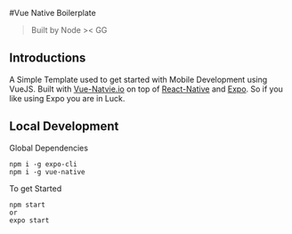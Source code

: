 #Vue Native Boilerplate
> Built by Node >< GG

## Introductions
A Simple Template used to get started with Mobile Development using VueJS.
Built with [Vue-Natvie.io](vue-native.io) on top of [React-Native](https://facebook.github.io/react-native/) and [Expo](https://expo.io/).
So if you like using Expo you are in Luck.

## Local Development
Global Dependencies
```
npm i -g expo-cli
npm i -g vue-native
```
To get Started
```
npm start
or
expo start
```